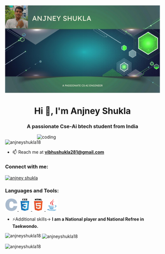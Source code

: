 ![logo](https://github.com/Anjneyshukla18/AnjneyShukla/blob/main/YouTube%20Banner%20-%20%5BUser's%20Name%20Here%5D.png)
<h1 align="center">Hi 👋, I'm Anjney Shukla</h1>
<h3 align="center">A passionate Cse-Ai btech student from India</h3>
<img align="right"alt="coding"width="400"src="https://gifdb.com/images/high/couple-laptop-system-coding-n4ikawbchrh2w41k.gif">

<p align="left"> <img src="https://komarev.com/ghpvc/?username=anjneyshukla18&label=Profile%20views&color=0e75b6&style=flat" alt="anjneyshukla18" /> </p>

- 📫 Reach me at **vibhushukla281@gmail.com**

<h3 align="left">Connect with me:</h3>
<p align="left">
<a href="https://linkedin.com/in/anjney shukla" target="blank"><img align="center" src="https://raw.githubusercontent.com/rahuldkjain/github-profile-readme-generator/master/src/images/icons/Social/linked-in-alt.svg" alt="anjney shukla" height="30" width="40" /></a>
</p>

<h3 align="left">Languages and Tools:</h3>
<p align="left"> <a href="https://www.cprogramming.com/" target="_blank" rel="noreferrer"> <img src="https://raw.githubusercontent.com/devicons/devicon/master/icons/c/c-original.svg" alt="c" width="40" height="40"/> </a> <a href="https://www.w3schools.com/css/" target="_blank" rel="noreferrer"> <img src="https://raw.githubusercontent.com/devicons/devicon/master/icons/css3/css3-original-wordmark.svg" alt="css3" width="40" height="40"/> </a> <a href="https://www.w3.org/html/" target="_blank" rel="noreferrer"> <img src="https://raw.githubusercontent.com/devicons/devicon/master/icons/html5/html5-original-wordmark.svg" alt="html5" width="40" height="40"/> </a> <a href="https://www.java.com" target="_blank" rel="noreferrer"> <img src="https://raw.githubusercontent.com/devicons/devicon/master/icons/java/java-original.svg" alt="java" width="40" height="40"/> </a> </p>

- ⚡Additional skills-> **I am a National player and National Refree in Taekwondo.**

<p><img align="left" src="https://github-readme-stats.vercel.app/api/top-langs?username=anjneyshukla18&show_icons=true&locale=en&layout=compact" alt="anjneyshukla18" /></p>

<p>&nbsp;<img align="center" src="https://github-readme-stats.vercel.app/api?username=anjneyshukla18&show_icons=true&locale=en" alt="anjneyshukla18" /></p>

<p><img align="center" src="https://github-readme-streak-stats.herokuapp.com/?user=anjneyshukla18&" alt="anjneyshukla18" /></p>
